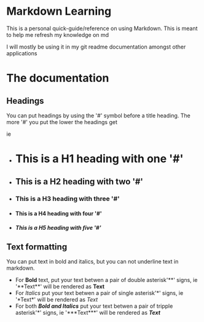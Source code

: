 # **Markdown Learning**
This is a personal quick-guide/reference on using Markdown.
This is meant to help me refresh my knowledge on md

I will mostly be using it in my git readme documentation amongst other applications



# The documentation
## Headings
You can put headings by using the '#' symbol before a title heading.
The more '#' you put the lower the headings get

ie 
- # This is a H1 heading with one '#'
- ## This is a H2 heading with two '#'
- ### This is a H3 heading with three '#'
- #### This is a H4 heading with four '#'
- ##### This is a H5 heading with five '#'

## Text formatting
You can put text in bold and italics, but you can not underline text in markdown.

- For **Bold** text, put your text betwen a pair of double asterisk'\*\*' signs, ie '\*\*Text\*\*' will be rendered as **Text**
- For *Italics* put your text betwen a pair of single asterisk'\*' signs, ie '\*Text\*' will be rendered as *Text*
- For both ***Bold and Italics*** put your text betwen a pair of tripple asterisk'\*' signs, ie '\*\*\*Text\*\*\*' will be rendered as ***Text***
